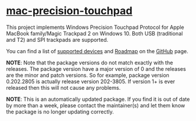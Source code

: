# [mac-precision-touchpad](https://chocolatey.org/packages/mac-precision-touchpad)

This project implements Windows Precision Touchpad Protocol for Apple MacBook family/Magic Trackpad 2 on Windows 10. Both USB (traditional and T2) and SPI trackpads are supported.

You can find a list of [supported devices](https://github.com/imbushuo/mac-precision-touchpad#device-support) and [Roadmap](https://github.com/imbushuo/mac-precision-touchpad#roadmap) on the [GitHub](https://github.com/imbushuo/mac-precision-touchpad) page.

**NOTE**: Note that the package versions do not match exactly with the releases. The package version have a major version of 0 and the releases are the minor and patch versions. So for example, package version 0.202.2805 is actually release version 202-3805. If version 1+ is ever released then this will not cause any problems.

**NOTE**: This is an automatically updated package. If you find it is out of date by more than a week, please contact the maintainer(s) and let them know the package is no longer updating correctly.